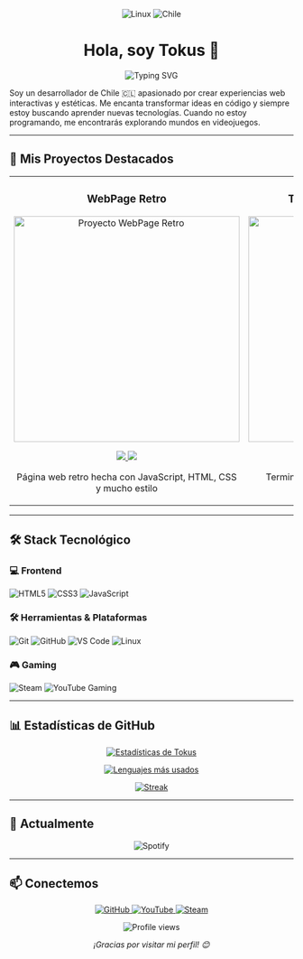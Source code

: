 <p align="center">
  <img src="https://img.shields.io/badge/Linux-FCC624?style=for-the-badge&logo=linux&logoColor=black" alt="Linux">
  <img src="https://img.shields.io/badge/Chile-EF3340?style=for-the-badge&logo=chile&logoColor=white" alt="Chile">
</p>

<h1 align="center">Hola, soy Tokus 👋</h1>

<p align="center">
  <img src="https://readme-typing-svg.herokuapp.com?font=Fira+Code&pause=1000&color=25D366&center=true&vCenter=true&width=435&lines=Desarrollador+Frontend;Amante+del+Diseño;Gamer+de+Corazón" alt="Typing SVG">
</p>

Soy un desarrollador de Chile 🇨🇱 apasionado por crear experiencias web interactivas y estéticas. Me encanta transformar ideas en código y siempre estoy buscando aprender nuevas tecnologías. Cuando no estoy programando, me encontrarás explorando mundos en videojuegos.

---

## 🚀 Mis Proyectos Destacados

<table>
<tr>
<td width="50%">
<h3 align="center">WebPage Retro</h3>
<div align="center">
<a href="https://github.com/TokusOP/TokusOP.github.io" target="_blank">
<img src="https://github.com/user-attachments/assets/a8bf6fcb-b6ff-48af-92ad-c9b1754a106d" width="400" alt="Proyecto WebPage Retro">
</a>
<p>
<a href="https://tokusop.github.io" target="_blank">
<img src="https://img.shields.io/badge/🌐_Ver_Deploy-25D366?style=for-the-badge&logo=web&logoColor=white">
</a>
<a href="https://github.com/TokusOP/TokusOP.github.io" target="_blank">
<img src="https://img.shields.io/badge/📁_Código-181717?style=for-the-badge&logo=github&logoColor=white">
</a>
</p>
<p>Página web retro hecha con JavaScript, HTML, CSS y mucho estilo</p>
</div>
</td>

<td width="50%">
<h3 align="center">Terminal Aesthetic Pinterest</h3>
<div align="center">
<a href="https://github.com/TokusOP/Aestetic-terminal" target="_blank">
<img src="https://github.com/user-attachments/assets/444c3e7f-3148-4b98-b037-c312819af60b" width="400" alt="Terminal Aesthetic">
</a>
<p>
<a href="https://tokusop.github.io/Aestetic-terminal/" target="_blank">
<img src="https://img.shields.io/badge/🌐_Ver_Deploy-25D366?style=for-the-badge&logo=web&logoColor=white">
</a>
<a href="https://github.com/TokusOP/Aestetic-terminal" target="_blank">
<img src="https://img.shields.io/badge/📁_Código-181717?style=for-the-badge&logo=github&logoColor=white">
</a>
</p>
<p>Terminal aesthetic inspirada en Pinterest con JavaScript, HTML y CSS</p>
</div>
</td>
</tr>
</table>

---

## 🛠️ Stack Tecnológico

### 💻 Frontend
![HTML5](https://img.shields.io/badge/HTML5-E34F26?style=for-the-badge&logo=html5&logoColor=white)
![CSS3](https://img.shields.io/badge/CSS3-1572B6?style=for-the-badge&logo=css3&logoColor=white)
![JavaScript](https://img.shields.io/badge/JavaScript-F7DF1E?style=for-the-badge&logo=javascript&logoColor=black)

### 🛠️ Herramientas & Plataformas
![Git](https://img.shields.io/badge/Git-F05032?style=for-the-badge&logo=git&logoColor=white)
![GitHub](https://img.shields.io/badge/GitHub-181717?style=for-the-badge&logo=github&logoColor=white)
![VS Code](https://img.shields.io/badge/VS_Code-007ACC?style=for-the-badge&logo=visual-studio-code&logoColor=white)
![Linux](https://img.shields.io/badge/Linux-FCC624?style=for-the-badge&logo=linux&logoColor=black)

### 🎮 Gaming
![Steam](https://img.shields.io/badge/Steam-000000?style=for-the-badge&logo=steam&logoColor=white)
![YouTube Gaming](https://img.shields.io/badge/YouTube_Gameplay-FF0000?style=for-the-badge&logo=youtube&logoColor=white)

---

## 📊 Estadísticas de GitHub

<div align="center">
  
[![Estadísticas de Tokus](https://github-readme-stats.vercel.app/api?username=TokusOP&show_icons=true&theme=tokyonight&hide_border=true&include_all_commits=true&count_private=true&hide_title=false)](https://github.com/anuraghazra/github-readme-stats)

[![Lenguajes más usados](https://github-readme-stats.vercel.app/api/top-langs/?username=TokusOP&layout=compact&theme=tokyonight&hide_border=true&langs_count=8)](https://github.com/anuraghazra/github-readme-stats)

[![Streak](https://github-readme-streak-stats.herokuapp.com/?user=TokusOP&theme=tokyonight&hide_border=true)](https://git.io/streak-stats)

</div>

---

## 🎵 Actualmente

<p align="center">
  <img src="https://spotify-github-profile.kittinanx.com/api/view?uid=tu_usuario&cover_image=true&theme=default&bar_color=25d366&bar_color_cover=true" alt="Spotify">
</p>

---

## 📫 Conectemos

<p align="center">
  <a href="https://github.com/TokusOP" target="_blank">
    <img src="https://img.shields.io/badge/GitHub-181717?style=for-the-badge&logo=github&logoColor=white" alt="GitHub">
  </a>
  <a href="https://youtube.com/@TokusOP" target="_blank">
    <img src="https://img.shields.io/badge/YouTube-FF0000?style=for-the-badge&logo=youtube&logoColor=white" alt="YouTube">
  </a>
  <a href="https://steamcommunity.com/id/TokusOP" target="_blank">
    <img src="https://img.shields.io/badge/Steam-000000?style=for-the-badge&logo=steam&logoColor=white" alt="Steam">
  </a>
</p>

<p align="center">
  <img src="https://komarev.com/ghpvc/?username=TokusOP&color=25D366&style=flat-square" alt="Profile views">
</p>

<p align="center">
  <i>¡Gracias por visitar mi perfil! 😊</i>
</p>
